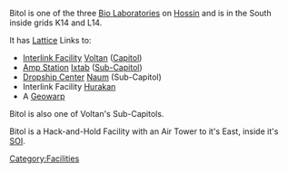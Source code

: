 Bitol is one of the three [Bio Laboratories](Bio_Laboratory.md)
on [Hossin](Hossin.md) and is in the South inside grids K14 and
L14.

It has [Lattice](Lattice.md) Links to:

- [Interlink Facility](Interlink_Facility.md)
  [Voltan](Voltan.md) ([Capitol](Capitol.md))
- [Amp Station](Amp_Station.md) [Ixtab](Ixtab.md)
  ([Sub-Capitol](Sub-Capitol.md))
- [Dropship Center](Dropship_Center.md)
  [Naum](Naum.md) (Sub-Capitol)
- Interlink Facility [Hurakan](Hurakan.md)
- A [Geowarp](Geowarp.md)

Bitol is also one of Voltan's Sub-Capitols.

Bitol is a Hack-and-Hold Facility with an Air Tower to it's East, inside
it's [SOI](SOI.md).

[Category:Facilities](Category:Facilities.md)
